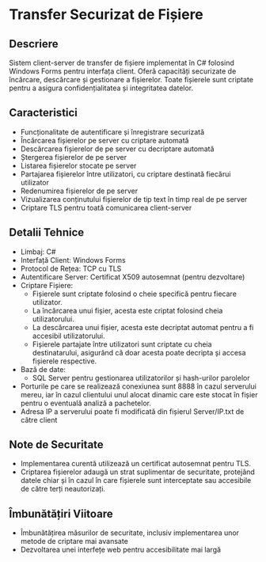 # Transfer Securizat de Fișiere

## Descriere
Sistem client-server de transfer de fișiere implementat în C# folosind Windows Forms pentru interfața client. Oferă capacități securizate de încărcare, descărcare și gestionare a fișierelor. Toate fișierele sunt criptate pentru a asigura confidențialitatea și integritatea datelor. 

## Caracteristici
- Funcționalitate de autentificare și înregistrare securizată
- Încărcarea fișierelor pe server cu criptare automată
- Descărcarea fișierelor de pe server cu decriptare automată
- Ștergerea fișierelor de pe server
- Listarea fișierelor stocate pe server
- Partajarea fișierelor între utilizatori, cu criptare destinată fiecărui utilizator
- Redenumirea fișierelor de pe server
- Vizualizarea conținutului fișierelor de tip text în timp real de pe server
- Criptare TLS pentru toată comunicarea client-server

## Detalii Tehnice
- Limbaj: C#
- Interfață Client: Windows Forms
- Protocol de Rețea: TCP cu TLS
- Autentificare Server: Certificat X509 autosemnat (pentru dezvoltare)
- Criptare Fișiere: 
  - Fișierele sunt criptate folosind o cheie specifică pentru fiecare utilizator.
  - La încărcarea unui fișier, acesta este criptat folosind cheia utilizatorului.
  - La descărcarea unui fișier, acesta este decriptat automat pentru a fi accesibil utilizatorului.
  - Fișierele partajate între utilizatori sunt criptate cu cheia destinatarului, asigurând că doar acesta poate decripta și accesa fișierele respective.
- Bază de date:
  -  SQL Server pentru gestionarea utilizatorilor și hash-urilor parolelor
- Porturile pe care se realizează conexiunea sunt 8888 în cazul serverului mereu, iar în cazul clientului unul alocat dinamic care este stocat în fișier pentru o eventuală analiză a pachetelor.
- Adresa IP a serverului poate fi modificată din fișierul Server/IP.txt de către client

## Note de Securitate
- Implementarea curentă utilizează un certificat autosemnat pentru TLS.
- Criptarea fișierelor adaugă un strat suplimentar de securitate, protejând datele chiar și în cazul în care fișierele sunt interceptate sau accesibile de către terți neautorizați.

## Îmbunătățiri Viitoare
- Îmbunătățirea măsurilor de securitate, inclusiv implementarea unor metode de criptare mai avansate
- Dezvoltarea unei interfețe web pentru accesibilitate mai largă
